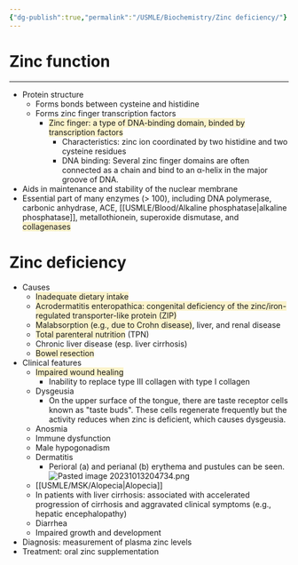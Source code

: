 ```yaml
---
{"dg-publish":true,"permalink":"/USMLE/Biochemistry/Zinc deficiency/"}
---
```


# Zinc function
---
- Protein structure
	- Forms bonds between cysteine and histidine
	- Forms zinc finger transcription factors
		- <span style="background:rgba(240, 200, 0, 0.2)">Zinc finger: a type of DNA-binding domain, binded by transcription factors</span>
			- Characteristics: zinc ion coordinated by two histidine and two cysteine residues
			- DNA binding: Several zinc finger domains are often connected as a chain and bind to an α-helix in the major groove of DNA.
- Aids in maintenance and stability of the nuclear membrane
- Essential part of many enzymes (> 100), including DNA polymerase, carbonic anhydrase, ACE, [[USMLE/Blood/Alkaline phosphatase\|alkaline phosphatase]], metallothionein, superoxide dismutase, and <span style="background:rgba(240, 200, 0, 0.2)">collagenases</span>
# Zinc deficiency
- Causes
	- <span style="background:rgba(240, 200, 0, 0.2)">Inadequate dietary intake</span>
	- <span style="background:rgba(240, 200, 0, 0.2)">Acrodermatitis enteropathica: congenital deficiency of the zinc/iron-regulated transporter-like protein (ZIP)  </span>
	- <span style="background:rgba(240, 200, 0, 0.2)">Malabsorption (e.g., due to Crohn disease)</span>, liver, and renal disease
	- <span style="background:rgba(240, 200, 0, 0.2)">Total parenteral nutrition</span> (TPN)
	- Chronic liver disease (esp. liver cirrhosis)
	- <span style="background:rgba(240, 200, 0, 0.2)">Bowel resection</span>
- Clinical features
	- <span style="background:rgba(240, 200, 0, 0.2)">Impaired wound healing</span>
		- Inability to replace type III collagen with type I collagen
	- Dysgeusia
		- On the upper surface of the tongue, there are taste receptor cells known as "taste buds". These cells regenerate frequently but the activity reduces when zinc is deficient, which causes dysgeusia.
	- Anosmia
	- Immune dysfunction
	- Male hypogonadism
	- Dermatitis
		- Perioral (a) and perianal (b) erythema and pustules can be seen.![Pasted image 20231013204734.png](/img/user/appendix/Pasted%20image%2020231013204734.png)
	- [[USMLE/MSK/Alopecia\|Alopecia]]
	- In patients with liver cirrhosis: associated with accelerated progression of cirrhosis and aggravated clinical symptoms (e.g., hepatic encephalopathy)
	- Diarrhea
	- Impaired growth and development
- Diagnosis: measurement of plasma zinc levels
- Treatment: oral zinc supplementation
